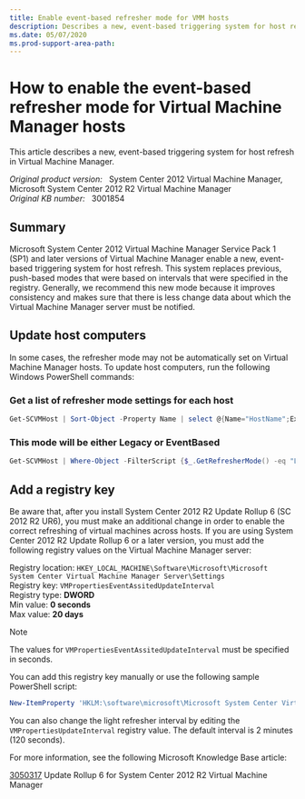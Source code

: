 ```yaml
---
title: Enable event-based refresher mode for VMM hosts
description: Describes a new, event-based triggering system for host refresh in Virtual Machine Manager.
ms.date: 05/07/2020
ms.prod-support-area-path:
---
```

# How to enable the event-based refresher mode for Virtual Machine Manager hosts

This article describes a new, event-based triggering system for host refresh in Virtual Machine Manager.

_Original product version:_ &nbsp; System Center 2012 Virtual Machine Manager, Microsoft System Center 2012 R2 Virtual Machine Manager  
_Original KB number:_ &nbsp; 3001854

## Summary

Microsoft System Center 2012 Virtual Machine Manager Service Pack 1 (SP1) and later versions of Virtual Machine Manager enable a new, event-based triggering system for host refresh. This system replaces previous, push-based modes that were based on intervals that were specified in the registry. Generally, we recommend this new mode because it improves consistency and makes sure that there is less change data about which the Virtual Machine Manager server must be notified.

## Update host computers

In some cases, the refresher mode may not be automatically set on Virtual Machine Manager hosts. To update host computers, run the following Windows PowerShell commands:

### Get a list of refresher mode settings for each host

```powershell
Get-SCVMHost | Sort-Object -Property Name | select @{Name="HostName";Expression={$_.Name}},@{Name="RefresherMode";Expression={$_.GetRefresherMode()}}
```

### This mode will be either Legacy or EventBased

```powershell
Get-SCVMHost | Where-Object -FilterScript {$_.GetRefresherMode() -eq "Legacy"} | ForEach-Object -Process { Read-SCVirtualMachine -VMHost $_ }
```

## Add a registry key

Be aware that, after you install System Center 2012 R2 Update Rollup 6 (SC 2012 R2 UR6), you must make an additional change in order to enable the correct refreshing of virtual machines across hosts. If you are using System Center 2012 R2 Update Rollup 6 or a later version, you must add the following registry values on the Virtual Machine Manager server:

Registry location: `HKEY_LOCAL_MACHINE\Software\Microsoft\Microsoft System Center Virtual Machine Manager Server\Settings`  
Registry key: `VMPropertiesEventAssitedUpdateInterval`  
Registry type: **DWORD**  
Min value: **0 seconds**  
Max value: **20 days**

> [!NOTE]
> The values for `VMPropertiesEventAssitedUpdateInterval` must be specified in seconds.

You can add this registry key manually or use the following sample PowerShell script:

```powershell
New-ItemProperty 'HKLM:\software\microsoft\Microsoft System Center Virtual Machine Manager Server\Settings' -Name VMPropertiesEventAssitedUpdateInterval -Value 120 -PropertyType "DWord" -Force
```

You can also change the light refresher interval by editing the `VMPropertiesUpdateInterval` registry value. The default interval is 2 minutes (120 seconds).

For more information, see the following Microsoft Knowledge Base article:

[3050317](https://support.microsoft.com/help/3050317) Update Rollup 6 for System Center 2012 R2 Virtual Machine Manager
